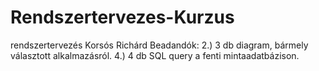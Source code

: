 # Rendszertervezes-Kurzus
rendszertervezés
Korsós Richárd
Beadandók:
2.) 3 db diagram, bármely választott alkalmazásról.
4.) 4 db SQL query a fenti mintaadatbázison.
